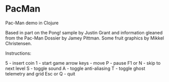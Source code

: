 PacMan
======

Pac-Man demo in Clojure

Based in part on the Pong! sample by Justin Grant
and information gleaned from the Pac-Man Dossier by Jamey Pittman.
Some fruit graphics by Mikkel Christensen.

Instructions:

5 - insert coin
1 - start game
arrow keys - move
P - pause
F1 or N - skip to next level
S - toggle sound
A - toggle anti-aliasing
T - toggle ghost telemetry and grid
Esc or Q - quit
